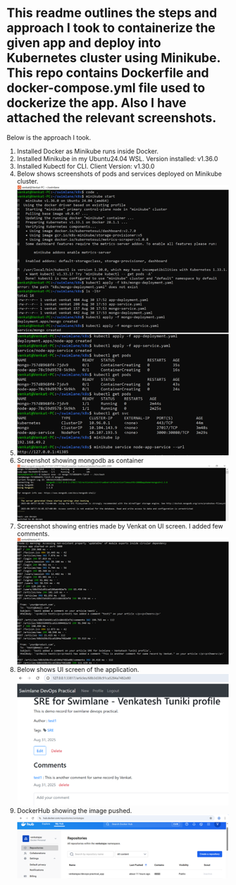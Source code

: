 # This readme outlines the steps and approach I took to containerize the given app and deploy into Kubernetes cluster using Minikube. This repo contains Dockerfile and docker-compose.yml file used to dockerize the app. Also I have attached the relevant screenshots.

Below is the approach I took.
1) Installed Docker as Minikube runs inside Docker.
2) Installed Minikube in my Ubuntu24.04 WSL. Version installed: v1.36.0
3) Installed Kubectl for CLI. Client Version: v1.30.0
4) Below shows screenshots of pods and services deployed on Minikube cluster.
![alt text](image.png)
5) ![alt text](image-1.png)
6) Screenshot showing mongodb as container
![alt text](image-2.png)
7) Screenshot showing entries made by Venkat on UI screen. I added few comments.
![alt text](image-3.png)
8) Below shows UI screen of the application.
![alt text](image-4.png)
9) DockerHub showing the image pushed.
![alt text](image-5.png)
